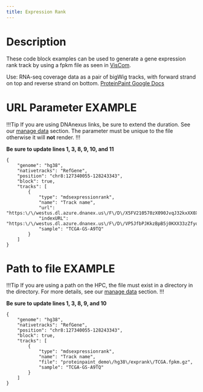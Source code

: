 ```yaml
---
title: Expression Rank
---
```

# Description 
These code block examples can be used to generate a gene expression rank track by using a fpkm file as seen in [VisCom](https://viz.stjude.cloud/st-jude-cloud-demo/visualization/proteinpaint-expression-rank-example~36).

Use: RNA-seq coverage data as a pair of bigWig tracks, with forward strand on top and reverse strand on bottom.
[ProteinPaint Google Docs](https://docs.google.com/document/d/1owXUQuqw5hBHFERm0Ria7anKtpyoPBaZY_MCiXXf5wE/edit#heading=h.q9ccqxkrh30s)


# URL Parameter EXAMPLE

!!!Tip
If you are using DNAnexus links, be sure to extend the duration. See our [manage data](https://university.stjude.cloud/docs/visualization-community/data-manage/) section. The <sample> parameter must be unique to the file otherwise it will **not** render. 
!!!

**Be sure to update lines 1, 3, 8, 9, 10, and 11**

```JS
{
    "genome": "hg38",
    "nativetracks": "RefGene",
    "position": "chr8:127340055-128243343",
    "block": true,
    "tracks": [
        {
            "type": "mdsexpressionrank",
            "name": "Track name",
            "url": "https:\/\/westus.dl.azure.dnanex.us\/F\/D\/X5FV210570zX090JvqJ32kxXX0XxGVyFYP1XbX05\/TCGA.fpkm.gz",
            "indexURL": "https:\/\/westus.dl.azure.dnanex.us\/F\/D\/VP5JfbPJKkzBpB5j0KXX33zZfyqjqQjq5VKqXb3J\/TCGA.fpkm.gz.tbi",
            "sample": "TCGA-GS-A9TQ"
        }
    ]
}
```

# Path to file EXAMPLE

!!!Tip
If you are using a path on the HPC, the file must exist in a directory in the <tp> directory.
For more details, see our [manage data](https://university.stjude.cloud/docs/visualization-community/data-manage/) section.
!!!

**Be sure to update lines 1, 3, 8, 9, and 10**

```JS
{
    "genome": "hg38",
    "nativetracks": "RefGene",
    "position": "chr8:127340055-128243343",
    "block": true,
    "tracks": [
        {
            "type": "mdsexpressionrank",
            "name": "Track name",
            "file": "proteinpaint_demo\/hg38\/exprank\/TCGA.fpkm.gz",
            "sample": "TCGA-GS-A9TQ"
        }
    ]
}
```